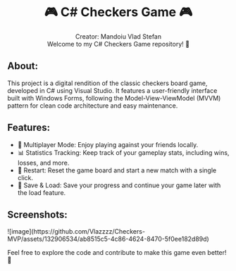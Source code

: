 <h1 align="center">🎮 C# Checkers Game 🎮</h1>

<p align="center">Creator: Mandoiu Vlad Stefan<br>
Welcome to my C# Checkers Game repository! 🚀</p>

<h2>About:</h2>
<p>This project is a digital rendition of the classic checkers board game, developed in C# using Visual Studio. It features a user-friendly interface built with Windows Forms, following the Model-View-ViewModel (MVVM) pattern for clean code architecture and easy maintenance.</p>

<h2>Features:</h2>
<ul>
  <li>👥 Multiplayer Mode: Enjoy playing against your friends locally.</li>
  <li>📊 Statistics Tracking: Keep track of your gameplay stats, including wins, losses, and more.</li>
  <li>🔄 Restart: Reset the game board and start a new match with a single click.</li>
  <li>💾 Save & Load: Save your progress and continue your game later with the load feature.</li>
</ul>

<h2>Screenshots:</h2>
![image](https://github.com/Vlazzzz/Checkers-MVP/assets/132906534/ab8515c5-4c86-4624-8470-5f0ee182d89d)


<p>Feel free to explore the code and contribute to make this game even better! 🎉</p>
